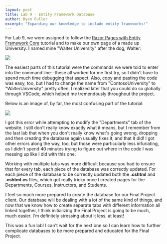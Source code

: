 ```yaml
---
layout: post
title: Lab 9 - Entity Framework Database
author: Ryan Fuller
excerpt: "Expanding our knowledge to include entity frameworks!"
---
```

For Lab 9, we were assigned to follow the <a href="https://docs.microsoft.com/en-us/aspnet/core/data/ef-rp/intro?view=aspnetcore-7.0&tabs=visual-studio-code">Razor Pages with Entity Framework Core</a> tutorial and to make our own page of a made up University. I named mine "Walter University" after the dog, Walter:

<span class="image fit">
<img src="{{site.baseurl}}/images/waltuh.png">
</span>

The easiest parts of this tutorial were the commands we were told to enter into the command line--these all worked for me first try, so I didn't have to spend much time debugging that aspect. Also, copy and pasting the code was easy, too, but I had to change the name from "ContosoUniversity" to "WalterUniversity" pretty often. I realized later that you could do so globally through VSCode, which helped me tremendously throughout the project.

Below is an image of, by far, the most confusing part of the tutorial:

<span class="image fit">
<img src="{{site.baseurl}}/images/nullerror.png">
</span>

I got this error while attempting to modify the "Departments" tab of the website. I still don't really know exactly what it means, but I remember from the last lab that when you don't really know what's going wrong, dropping and then creating the database again usually fixes it, and that it did! I got other errors along the way, too, but those were particularly less infuriating, as I didn't spend 40 minutes trying to figure out where in the code I was messing up like I did with this one.

Working with multiple tabs was more difficult because you had to ensure that for every tab, each piece of the database was correctly updated. For each piece of the database to be correctly updated both the **.cshtml** and **.cshtml.cs** files, which got really tricky once I created pages for the Departments, Courses, Instructors, and Students.

I feel so much more prepared to create the database for our Final Project client. Our database will be dealing with a lot of the same kind of things, and now that we know how to create separate tabs with different information all linked together, I think initializing the Final Project is going to be much, much easier. I'm definitely stressing about it less, at least!

This was a fun lab! I can't wait for the next one so I can learn how to further complicate databases to be more prepared and educated for the Final Project.